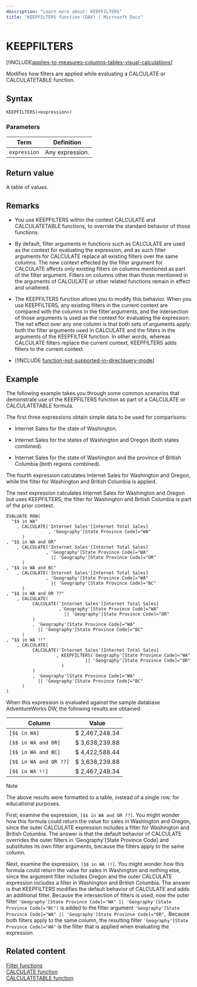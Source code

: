 ```yaml
---
description: "Learn more about: KEEPFILTERS"
title: "KEEPFILTERS function (DAX) | Microsoft Docs"
---
```

# KEEPFILTERS

[!INCLUDE[applies-to-measures-columns-tables-visual-calculations](includes/applies-to-measures-columns-tables-visual-calculations.md)]

Modifies how filters are applied while evaluating a CALCULATE or CALCULATETABLE function.  
  
## Syntax  
  
```dax
KEEPFILTERS(<expression>)  
```
  
### Parameters  
  
|Term|Definition|  
|--------|--------------|  
|`expression`|Any expression.|  
  
## Return value

A table of values.  
  
## Remarks

- You use KEEPFILTERS within the context CALCULATE and CALCULATETABLE functions, to override the standard behavior of those functions.  
  
- By default, filter arguments in functions such as CALCULATE are used as the context for evaluating the expression, and as such filter arguments for CALCULATE replace all existing filters over the same columns. The new context effected by the filter argument for CALCULATE affects only existing filters on columns mentioned as part of the filter argument. Filters on columns other than those mentioned in the arguments of CALCULATE or other related functions remain in effect and unaltered.  
  
- The KEEPFILTERS function allows you to modify this behavior. When you use KEEPFILTERS, any existing filters in the current context are compared with the columns in the filter arguments, and the intersection of those arguments is used as the context for evaluating the expression. The net effect over any one column is that both sets of arguments apply: both the filter arguments used in CALCULATE and the filters in the arguments of the KEEPFILTER function. In other words, whereas CALCULATE filters replace the current context, KEEPFILTERS adds filters to the current context.  

- [!INCLUDE [function-not-supported-in-directquery-mode](includes/function-not-supported-in-directquery-mode.md)]

## Example

The following example takes you through some common scenarios that demonstrate use of the KEEPFILTERS function as part of a CALCULATE or CALCULATETABLE formula.  
  
The first three expressions obtain simple data to be used for comparisons:  
  
- Internet Sales for the state of Washington.  
  
- Internet Sales for the states of Washington and Oregon (both states combined).  
  
- Internet Sales for the state of Washington and the province of British Columbia (both regions combined).  
  
The fourth expression calculates Internet Sales for Washington and Oregon, while the filter for Washington and British Columbia is applied.  
  
The next expression calculates Internet Sales for Washington and Oregon but uses KEEPFILTERS; the filter for Washington and British Columbia is part of the prior context.  
  
```dax
EVALUATE ROW(  
  "$$ in WA"  
    , CALCULATE('Internet Sales'[Internet Total Sales]  
                , 'Geography'[State Province Code]="WA"  
      )  
, "$$ in WA and OR"  
    , CALCULATE('Internet Sales'[Internet Total Sales]  
               , 'Geography'[State Province Code]="WA"   
                 || 'Geography'[State Province Code]="OR"  
      )  
, "$$ in WA and BC"  
    , CALCULATE('Internet Sales'[Internet Total Sales]  
               , 'Geography'[State Province Code]="WA"   
                 || 'Geography'[State Province Code]="BC"  
      )  
, "$$ in WA and OR ??"  
    , CALCULATE(  
          CALCULATE('Internet Sales'[Internet Total Sales]  
                    ,'Geography'[State Province Code]="WA"   
                      || 'Geography'[State Province Code]="OR"  
          )  
          , 'Geography'[State Province Code]="WA"   
            || 'Geography'[State Province Code]="BC"  
      )  
, "$$ in WA !!"  
    , CALCULATE(  
          CALCULATE('Internet Sales'[Internet Total Sales]  
                   , KEEPFILTERS('Geography'[State Province Code]="WA"   
                              || 'Geography'[State Province Code]="OR"  
                     )  
          )  
          , 'Geography'[State Province Code]="WA"   
            || 'Geography'[State Province Code]="BC"  
      )  
)  
```

When this expression is evaluated against the sample database AdventureWorks DW, the following results are obtained.  
  
|Column|Value|  
|----------|---------|  
|`[$$ in WA]`|$  2,467,248.34|  
|`[$$ in WA and OR]`|$  3,638,239.88|  
|`[$$ in WA and BC]`|$  4,422,588.44|  
|`[$$ in WA and OR ??]`|$  3,638,239.88|  
|`[$$ in WA !!]`|$  2,467,248.34|  
  
> [!NOTE]  
> The above results were formatted to a table, instead of a single row, for educational purposes.  
  
First, examine the expression, `[$$ in WA and OR ??]`. You might wonder how this formula could return the value for sales in Washington and Oregon, since the outer CALCULATE expression includes a filter for Washington and British Columbia. The answer is that the default behavior of CALCULATE overrides the outer filters in 'Geography'[State Province Code] and substitutes its own filter arguments, because the filters apply to the same column.  
  
Next, examine the expression, `[$$ in WA !!]`. You might wonder how this formula could return the value for sales in Washington and nothing else, since the argument filter includes Oregon and the outer CALCULATE expression includes a filter in Washington and British Columbia. The answer is that KEEPFILTERS modifies the default behavior of CALCULATE and adds an additional filter. Because the intersection of filters is used, now the outer filter `'Geography'[State Province Code]="WA" || 'Geography'[State Province Code]="BC")` is added to the filter argument `'Geography'[State Province Code]="WA" || 'Geography'[State Province Code]="OR"`,. Because both filters apply to the same column, the resulting filter `'Geography'[State Province Code]="WA"` is the filter that is applied when evaluating the expression.  
  
## Related content

[Filter functions](filter-functions-dax.md)  
[CALCULATE function](calculate-function-dax.md)  
[CALCULATETABLE function](calculatetable-function-dax.md)  
